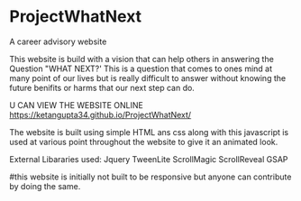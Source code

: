 # ProjectWhatNext
A career advisory website 

This website is build with a vision that can help others in answering the Question "WHAT NEXT?'
This is a question that comes to ones mind at many point of our lives but is really difficult to answer without knowing 
the future benifits or harms that our next step can do.

U CAN VIEW THE WEBSITE ONLINE
https://ketangupta34.github.io/ProjectWhatNext/

The website is built using simple HTML ans css
along with this javascript is used at various point throughout the website to give it an animated look.

External Libararies used:
  Jquery
  TweenLite
  ScrollMagic
  ScrollReveal
  GSAP
  
#this website is initially not built to be responsive but anyone can contribute by doing the same.
  
